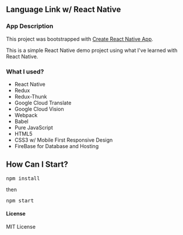 ## Language Link w/ React Native

### App Description

This project was bootstrapped with [Create React Native App](https://github.com/react-community/create-react-native-app).

This is a simple React Native demo project using what I've learned with React Native.

### What I used?

- React Native
- Redux
- Redux-Thunk
- Google Cloud Translate
- Google Cloud Vision
- Webpack
- Babel
- Pure JavaScript
- HTML5
- CSS3 w/ Mobile First Responsive Design
- FireBase for Database and Hosting

## How Can I Start?

<pre>npm install</pre>
then
<pre>npm start</pre>

#### License

MIT License